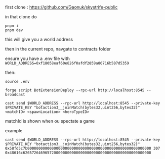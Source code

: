 first clone : https://github.com/Gaonuk/skystrife-public

in that clone do

```
pnpm i
pnpm dev
```

this will give you a world address

then in the current repo, navgate to contracts folder


ensure you have a .env file with `WORLD_ADDRESS=0xf18058eaf60e826f0afdf2859a80716b587d5359`

then:


```
source .env
```

```
forge script BotExtensionDeploy --rpc-url http://localhost:8545 --broadcast
```

```
cast send $WORLD_ADDRESS --rpc-url http://localhost:8545 --private-key $PRIVATE_KEY "botaction3__joinMatch(bytes32,uint256,bytes32)" <matchID> <spawnLocation> <heroTypeID>
```

matchId is shown when ou spectate a game

example

```
cast send $WORLD_ADDRESS --rpc-url http://localhost:8545 --private-key $PRIVATE_KEY "botaction3__joinMatch(bytes32,uint256,bytes32)" 0x58fd5c7b00000000000000000000000000000000000000000000000000000000 307 0x48616c6265726469657200000000000000000000000000000000000000000000
```